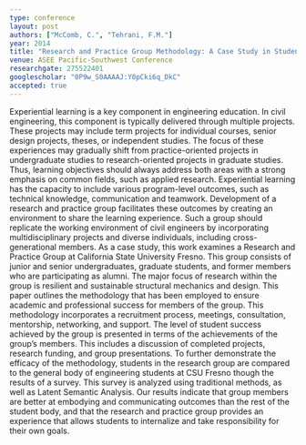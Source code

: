 ```yaml
---
type: conference
layout: post
authors: ["McComb, C.", "Tehrani, F.M."]
year: 2014
title: "Research and Practice Group Methodology: A Case Study in Student Success."
venue: ASEE Pacific-Southwest Conference
researchgate: 275522401
googlescholar: "0P9w_S0AAAAJ:Y0pCki6q_DkC"
accepted: true
---
```

Experiential learning is a key component in engineering education. In civil engineering, this component is typically delivered through multiple projects. These projects may include term projects for individual courses, senior design projects, theses, or independent studies. The focus of these experiences may gradually shift from practice-oriented projects in undergraduate studies to research-oriented projects in graduate studies. Thus, learning objectives should always address both areas with a strong emphasis on common fields, such as applied research. Experiential learning has the capacity to include various program-level outcomes, such as technical knowledge, communication and teamwork. Development of a research and practice group facilitates these outcomes by creating an environment to share the learning experience. Such a group should replicate the working environment of civil engineers by incorporating multidisciplinary projects and diverse individuals, including cross-generational members. As a case study, this work examines a Research and Practice Group at California State University Fresno. This group consists of junior and senior undergraduates, graduate students, and former members who are participating as alumni. The major focus of research within the group is resilient and sustainable structural mechanics and design. This paper outlines the methodology that has been employed to ensure academic and professional success for members of the group. This methodology incorporates a recruitment process, meetings, consultation, mentorship, networking, and support. The level of student success achieved by the group is presented in terms of the achievements of the group’s members. This includes a discussion of completed projects, research funding, and group presentations. To further demonstrate the efficacy of the methodology, students in the research group are compared to the general body of engineering students at CSU Fresno though the results of a survey. This survey is analyzed using traditional methods, as well as Latent Semantic Analysis. Our results indicate that group members are better at embodying and communicating outcomes than the rest of the student body, and that the research and practice group provides an experience that allows students to internalize and take responsibility for their own goals.
